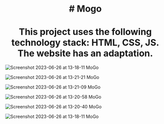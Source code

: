<h1 align='center'># Mogo</h1>
<h1 align='center'>This project uses the following technology stack: HTML, CSS, JS. The website has an adaptation.</h1>

![Screenshot 2023-06-26 at 13-18-11 MoGo](https://github.com/ArtLevel/Mogo/assets/124143546/7ccab085-27a0-46e7-93d7-c0723ce9cb07)

![Screenshot 2023-06-26 at 13-21-21 MoGo](https://github.com/ArtLevel/Mogo/assets/124143546/3e41ddc5-acac-4966-8e4f-6b6d7d8ceee4)

![Screenshot 2023-06-26 at 13-21-09 MoGo](https://github.com/ArtLevel/Mogo/assets/124143546/ecfda61f-a862-429f-bd0c-fdada3658ee5)

![Screenshot 2023-06-26 at 13-20-58 MoGo](https://github.com/ArtLevel/Mogo/assets/124143546/ea2c7208-734f-4c58-b73c-514f50e137af)

![Screenshot 2023-06-26 at 13-20-40 MoGo](https://github.com/ArtLevel/Mogo/assets/124143546/9ef0cbb5-3b02-4e18-b145-98f9266f0d65)

![Screenshot 2023-06-26 at 13-18-11 MoGo](https://github.com/ArtLevel/Mogo/assets/124143546/d151c3d6-41d4-46d9-a2c5-9f6f8132c9ad)
